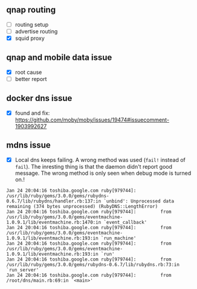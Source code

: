 ## qnap routing

- [ ] routing setup
- [ ] advertise routing
- [x] squid proxy

## qnap and mobile data issue

- [x] root cause
- [ ] better report

## docker dns issue 

- [x] found and fix: https://github.com/moby/moby/issues/19474#issuecomment-1903992627

## mdns issue

- [x] Local dns keeps failing. A wrong method was used (`fail!` instead of `fail`). The inresting thing is that the daemon didn't report good message. The wrong method is only seen when debug mode is turned on.! 

```
Jan 24 20:04:16 toshiba.google.com ruby[979744]: /usr/lib/ruby/gems/3.0.0/gems/rubydns-0.6.7/lib/rubydns/handler.rb:137:in `unbind': Unprocessed data remaining (374 bytes unprocessed) (RubyDNS::LengthError)
Jan 24 20:04:16 toshiba.google.com ruby[979744]:         from /usr/lib/ruby/gems/3.0.0/gems/eventmachine-1.0.9.1/lib/eventmachine.rb:1470:in `event_callback'
Jan 24 20:04:16 toshiba.google.com ruby[979744]:         from /usr/lib/ruby/gems/3.0.0/gems/eventmachine-1.0.9.1/lib/eventmachine.rb:193:in `run_machine'
Jan 24 20:04:16 toshiba.google.com ruby[979744]:         from /usr/lib/ruby/gems/3.0.0/gems/eventmachine-1.0.9.1/lib/eventmachine.rb:193:in `run'
Jan 24 20:04:16 toshiba.google.com ruby[979744]:         from /usr/lib/ruby/gems/3.0.0/gems/rubydns-0.6.7/lib/rubydns.rb:73:in `run_server'
Jan 24 20:04:16 toshiba.google.com ruby[979744]:         from /root/dns/main.rb:69:in `<main>'
```
